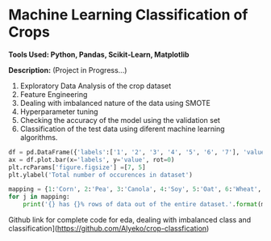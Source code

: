 # Machine Learning Classification of Crops
**Tools Used: Python, Pandas, Scikit-Learn, Matplotlib**

**Description:** 
(Project in Progress...)

1. Exploratory Data Analysis of the crop dataset
2. Feature Engineering 
3. Dealing with imbalanced nature of the data using SMOTE
4. Hyperparameter tuning 
5. Checking the accuracy of the model using the validation set 
6. Classification of the test data using diferent machine learning algorithms.
```python
df = pd.DataFrame({'labels':['1', '2', '3', '4', '5', '6', '7'], 'value':[len(data[data['label']==n+1]) for n in range(data['label'].nunique())]})
ax = df.plot.bar(x='labels', y='value', rot=0)
plt.rcParams['figure.figsize'] =[7, 5]
plt.ylabel('Total number of occurences in dataset')

mapping = {1:'Corn', 2:'Pea', 3:'Canola', 4:'Soy', 5:'Oat', 6:'Wheat', 7:'Broadleaf'           
for j in mapping:
    print('{} has {}% rows of data out of the entire dataset.'.format(mapping[j], round(len(data[data['label']==j])/(len(data))*100, 2)))

```
Github link for complete code for eda, dealing with imbalanced class and classification](https://github.com/Alyeko/crop-classfication)
